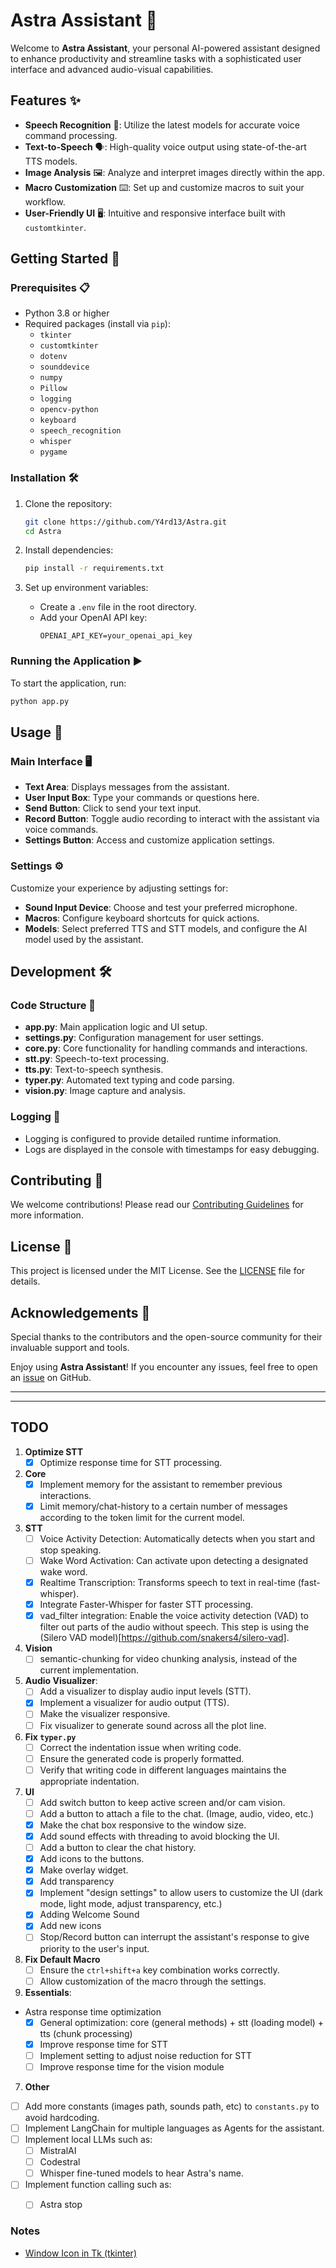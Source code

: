 
# Astra Assistant 🚀

Welcome to **Astra Assistant**, your personal AI-powered assistant designed to enhance productivity and streamline tasks with a sophisticated user interface and advanced audio-visual capabilities.

## Features ✨

- **Speech Recognition** 🎤: Utilize the latest models for accurate voice command processing.
- **Text-to-Speech** 🗣️: High-quality voice output using state-of-the-art TTS models.
- **Image Analysis** 🖼️: Analyze and interpret images directly within the app.
- **Macro Customization** ⌨️: Set up and customize macros to suit your workflow.
- **User-Friendly UI** 🖥️: Intuitive and responsive interface built with `customtkinter`.

## Getting Started 🏁

### Prerequisites 📋

- Python 3.8 or higher
- Required packages (install via `pip`):
  - `tkinter`
  - `customtkinter`
  - `dotenv`
  - `sounddevice`
  - `numpy`
  - `Pillow`
  - `logging`
  - `opencv-python`
  - `keyboard`
  - `speech_recognition`
  - `whisper`
  - `pygame`

### Installation 🛠️

1. Clone the repository:
   ```bash
   git clone https://github.com/Y4rd13/Astra.git
   cd Astra
   ```

2. Install dependencies:
   ```bash
   pip install -r requirements.txt
   ```

3. Set up environment variables:
   - Create a `.env` file in the root directory.
   - Add your OpenAI API key:
     ```
     OPENAI_API_KEY=your_openai_api_key
     ```

### Running the Application ▶️

To start the application, run:
```bash
python app.py
```

## Usage 🚀

### Main Interface 🖥️

- **Text Area**: Displays messages from the assistant.
- **User Input Box**: Type your commands or questions here.
- **Send Button**: Click to send your text input.
- **Record Button**: Toggle audio recording to interact with the assistant via voice commands.
- **Settings Button**: Access and customize application settings.

### Settings ⚙️

Customize your experience by adjusting settings for:
- **Sound Input Device**: Choose and test your preferred microphone.
- **Macros**: Configure keyboard shortcuts for quick actions.
- **Models**: Select preferred TTS and STT models, and configure the AI model used by the assistant.

## Development 🛠️

### Code Structure 📁

- **app.py**: Main application logic and UI setup.
- **settings.py**: Configuration management for user settings.
- **core.py**: Core functionality for handling commands and interactions.
- **stt.py**: Speech-to-text processing.
- **tts.py**: Text-to-speech synthesis.
- **typer.py**: Automated text typing and code parsing.
- **vision.py**: Image capture and analysis.

### Logging 📜

- Logging is configured to provide detailed runtime information.
- Logs are displayed in the console with timestamps for easy debugging.

## Contributing 🤝

We welcome contributions! Please read our [Contributing Guidelines](CONTRIBUTING.md) for more information.

## License 📄

This project is licensed under the MIT License. See the [LICENSE](LICENSE) file for details.

## Acknowledgements 🙌

Special thanks to the contributors and the open-source community for their invaluable support and tools.

Enjoy using **Astra Assistant**! If you encounter any issues, feel free to open an [issue](https://github.com/Y4rd13/Astra/issues) on GitHub.

---
---
## TODO

1. **Optimize STT**
   - [x] Optimize response time for STT processing.
  
2. **Core**
   - [x] Implement memory for the assistant to remember previous interactions.
   - [x] Limit memory/chat-history to a certain number of messages according to the token limit for the current model.
  
3. **STT**
   - [ ] Voice Activity Detection: Automatically detects when you start and stop speaking.
   - [ ] Wake Word Activation: Can activate upon detecting a designated wake word.
   - [x] Realtime Transcription: Transforms speech to text in real-time (fast-whisper).
   - [x] Integrate Faster-Whisper for faster STT processing.
   - [x] vad_filter integration: Enable the voice activity detection (VAD) to filter out parts of the audio without speech. This step is using the (Silero VAD model)[https://github.com/snakers4/silero-vad].
  
1. **Vision**
   - [ ] semantic-chunking for video chunking analysis, instead of the current implementation.

2. **Audio Visualizer**:
   - [ ] Add a visualizer to display audio input levels (STT).
   - [x] Implement a visualizer for audio output (TTS).
   - [ ] Make the visualizer responsive.
   - [ ] Fix visualizer to generate sound across all the plot line.

3. **Fix `typer.py`**
   - [ ] Correct the indentation issue when writing code.
   - [ ] Ensure the generated code is properly formatted.
   - [ ] Verify that writing code in different languages maintains the appropriate indentation.

4. **UI**
   - [ ] Add switch button to keep active screen and/or cam vision.
   - [ ] Add a button to attach a file to the chat. (Image, audio, video, etc.)
   - [x] Make the chat box responsive to the window size.
   - [x] Add sound effects with threading to avoid blocking the UI.
   - [ ] Add a button to clear the chat history. 
   - [x] Add icons to the buttons.
   - [x] Make overlay widget.
   - [x] Add transparency
   - [x] Implement "design settings" to allow users to customize the UI (dark mode, light mode, adjust transparency, etc.)
   - [x] Adding Welcome Sound 
   - [x] Add new icons 
   - [ ] Stop/Record button can interrupt the assistant's response to give priority to the user's input.

5. **Fix Default Macro**
   - [ ] Ensure the `ctrl+shift+a` key combination works correctly.
   - [ ] Allow customization of the macro through the settings.
  
6.  **Essentials**:
   - Astra response time optimization
     - [x] General optimization: core (general methods) + stt (loading model) + tts (chunk processing)
     - [x] Improve response time for STT
     - [ ] Implement setting to adjust noise reduction for STT
     - [ ] Improve response time for the vision module

7.  **Other**
   - [ ] Add more constants (images path, sounds path, etc) to `constants.py` to avoid hardcoding.
   - [ ] Implement LangChain for multiple languages as Agents for the assistant.
   - [ ] Implement local LLMs such as:
       - [ ] MistralAI
       - [ ] Codestral
       - [ ] Whisper fine-tuned models to hear Astra's name.
   - [ ] Implement function calling such as:
       - [ ] Astra stop 
  

### Notes

- [Window Icon in Tk (tkinter)](https://pythonassets.com/posts/window-icon-in-tk-tkinter/)